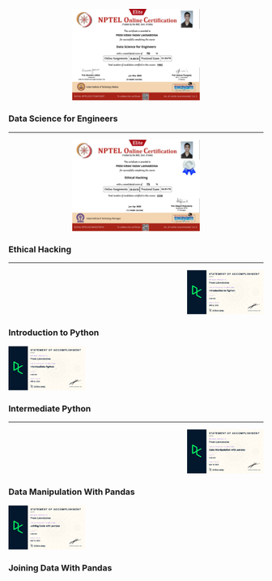 <p align="center"><img width=50% src="https://github.com/Ashuradhipathi/Ashuradhipathi/blob/main/hall_of_fame/Data%20Science%20for%20Engineers%20.jpg"></p>
<p align="center"><h3>Data Science for Engineers</h3></p>
<hr>


<p align="center"><img width=50% src="https://github.com/Ashuradhipathi/Ashuradhipathi/blob/main/hall_of_fame/Ethical%20Hacking%20.jpg"><h3>Ethical Hacking</h3></p>

<hr>

<p align="right"><img width=30% src="https://github.com/Ashuradhipathi/Ashuradhipathi/blob/main/hall_of_fame/Introduction_To_Python.jpg"><h3>Introduction to Python</h3></p>

<p align="left"><img width=30% src="https://github.com/Ashuradhipathi/Ashuradhipathi/blob/main/hall_of_fame/Intermediate_Python.jpg"><h3>Intermediate Python</h3></p>


<hr>

<p align="right"><img width=30% src="https://github.com/Ashuradhipathi/Ashuradhipathi/blob/main/hall_of_fame/Data_Manipulation_With_Pandas.jpg"><h3>Data Manipulation With Pandas</h3></p>

<p align="left"><img width=30% src="https://github.com/Ashuradhipathi/Ashuradhipathi/blob/main/hall_of_fame/Joining_Data_With_Pandas.jpg"><h3>Joining Data With Pandas</h3></p>






